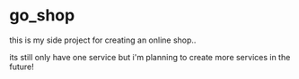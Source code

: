 # go_shop
this is my side project for creating an online shop.. 


its still only have one service but i'm planning to create more services in the future!

